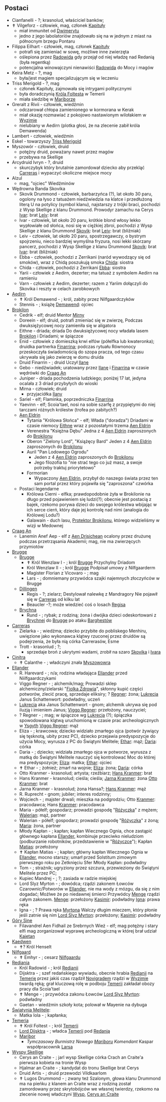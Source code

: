 ## Postaci
* Cianfanelli<a id='p_cianfanelli'></a> - ?;
    krasnolud, właściciel banków;
* ✝ Vilgeforz<a id='p_vilgeforz'></a> - człowiek, mag, członek [Kapituły](#r_kapitula)
    - miał immunitet od [Dwimerytu](#r_dwimeryt)
    - jedno z jego labolatoriów znajdowało się na w jednym z miast na północnym brzegu Pontaru
* Filippa Eilhart<a id='p_filippa_eilhart'></a> - człowiek, mag, członek [Kapituły](#r_kapitula)
    * potrafi się zamieniać w sowę, możliwe inne zwierzęta
    * oślepiona przez [Radowida](#p_krol_radowid) gdy przejął od niej władzę nad Redanią (była regentką)
    * potencjalna winowajczyni nienawiści [Radowida](#p_krol_radowid) do Mocy i magów
* Keira Metz<a id='p_keira_metz'></a> - ?, mag
    * była/jest magiem specjalizującym się w leczeniu
* Triss Merigold<a id='p_triss_merigold'></a> - ?, mag
    * członek Kapituły, zajmowała się intrygami politycznymi
    * była doradczynią [Króla Foltesta](#p_krol_foltest) w Temerii
    * miała siedzibę w [Mariborze](#l_maribor)
* Greralt z Rivii<a id='p_geralt'></a> - człowiek, wiedźmin
    - odczarował chłopa zamienionego w kormorana w Kerak
    - miał okazję rozmawiać z pokojowo nastawionym wilołakiem w [Wyzimie](#l_wyzima)
    - nielubiany w Aedirn (plotka głosi, że na zlecenie zabił króla Demawenda)
* Lambert<a id='p_lambert'></a> - człowiek, wiedźmin
* Eskel<a id='p_eskel'></a> - towarzyszy [Triss Merigold](#p_triss_merigold)
* Myszowór<a id='p_myszowor'></a> - człowiek, druid
    - potężny druid, poważany nawet przez magów
    - przebywa na Skellige
* Arcydruid Ivryn<a id='p_arcydruid_ivryn'></a> - ?, druid
    - skurczybyk który brutalnie zamordował dziecko aby przekląć [Carreras](#l_carreras) i wypaczyć okoliczne miejsce mocy
* Alzul<a id='p_alzul'></a>
    - mag, "ojciec" Wiedźminów
* Wędrowna Banda Skovika<a id='p_wedrowna_banda_skovika'></a>
    * Skovik Drummond<a id='p_skovik'></a> - człowiek, barbarzyńca (?), lat około 30 paru, ogolony na łyso z tatuażem niedźwiedzia na klatce i przedłużoną literą U na potylicy (symbol klanu), najstarszy z trójki braci, pochodzi z Wysp Skellige z klanu Drummond. Prowodyr zamachu na Cerys
        [Ivar](#p_ivar): brat
        [Leiv](#p_leiv): brat
    * Ivar<a id='p_ivar'></a> - człowiek, lat około 20 paru, krótkie blond włosy lekko wypłowiałe od słońca, nosi się w ciężkiej zbroi, pochodzi z Wysp Skellige z klanu Drummond
        [Skovik](#p_skovik): brat
        [Leiv](#p_leiv): brat (bliźniak)
    * Leiv<a id='p_leiv'></a> - człowiek, lat około 20 paru, spostrzegawczy, o bystrym spojrzeniu, nieco bardziej wymyślna fryzura, nosi lekki skórzany pancerz, pochodzi z Wysp Skellige z klanu Drummond
        [Skovik](#p_skovik): brat
        [Ivar](#p_ivar): brat (bliźniak)
    * Ebba<a id='p_ebba'></a> - człowiek,
        pochodzi z Zerrikani (naród wywodzący się od smoków), wraz z Chidą poszukują smoka
        [Chida](#p_chida): siostra
    * Chida<a id='p_chida'></a> - człowiek,
        pochodzi z Zerrikani
        [Ebba](#p_ebba): siostra
    * Yarii<a id='p_yarii'></a> - człowiek z Aedirn, dezerter;
        ma tatuaż z symbolem Aedirn na ramieniu
    * Varn<a id='p_varn'></a> - człowiek z Aedirn, dezerter;
        razem z Yariim dołączyli do Skovika i reszty w celach zarobkowych
* [Aedirn](#l_aedirn)
    * ✝ Król Demawend<a id='p_krol_demawend'></a> - ; król, zabity przez Nilfgaardczyków
    * Stennis<a id='p_stennis'></a> - ; książę
        [Demawend](#p_krol_demawend): ojciec
* [Brokilon](#l_brokilon)
    * Cedrik<a id="p_cedrik"></a> - elf; druid
        Mentor [Mirny](#p_mirna)
    * Doreein<a id='p_doreein'></a> - elf; druid, potrafi zmieniać się w zwierzę,
        Podczas dwuksiężycowej nocy zamieniła się w aligatora
    * Eithne<a id='p_eithne'></a> - driada; driada
        Do dwuksiężycowej nocy władała lasem [Brokilon](#l_brokilon) i Driadami; w śpiączce
    * Enid<a id="p_enid"></a> - człowiek z domieszką krwi elfów (półelfka lub kwateronka); druidka
        partnerka [Finarrina](#p_druid_finarrin);
        podczas rytuału Równonocy przeskoczyła świadomością do szopa pracza, od tego czasu ukrywała się jako zwierzę w domu druida
    * Druid Finarrin<a id='p_druid_finarrin'></a> - ; druid
        Uczył [Ilanę](#ilana)
    * Gebo<a id="p_gebo"></a> - niedźwiadek;
        uratowany przez [Ilanę](#g_ilana) i [Finarrina](#p_druid_finarrin) w czasie wędrówki do [Craag An](#l_craag_an)
    * Juniper<a id='p_juniper'></a> - driada pochodzenia ludzkiego; poniżej 17 lat, jedyna ocalała z 3 driad przybyłych do wioski
    * Mirna<a id='p_mirna'></a> - człowiek; druid
        * przyjaciółka [Ilany](#g_ilana)
    * Sariel<a id="p_sariel"></a> - elf;
        Flaminka, poprzedniczka [Finarrina](#p_druid_finarrin)
    * Yaevinn<a id='p_yaevinn'></a> - elf;
        Scoia'tael, nosi na sobie szarfę z przypiętymi do niej tarczami różnych królestw (trofea po zabitych?)
    * [Aen Eldrin](#r_aen_eldrin)
        * Tytania "Królowa Słońca"<a id='p_tytania'></a> - elf; 
            Włada ("doradza") Driadami w czasie niemocy [Eithne](#p_eithne) wraz z pozostałymi trzema [Aen Eldrin](#r_aen_eldrin)
        * Verenestra "Księżna Dębu"<a id='p_verenestra'></a>
            Jedna z 4 [Aen Eldrin](#r_aen_eldrin) zaproszonych do [Brokilonu](#l_brokilon)
        * Oberon "Zielony Lord", "Książęcy Bard"<a id='p_oberon'></a>
            Jeden z 4 [Aen Eldrin](#r_aen_eldrin) zaproszonych do [Brokilonu](#l_brokilon)
        * Auril "Pan Lodowego Ogrodu"<a id='p_auril'></a>
            * Jeden z 4 [Aen Eldrin](#r_aen_eldrin) zaproszonych do [Brokilonu](#l_brokilon)
            * Jego filozofia to "nie strać tego co już masz, a swoje potrzeby traktuj priorytetowo"
        * Formorian<a id='p_formorian'></a>
            * Wypaczony [Aen Eldrin](#r_aen_eldrin), przybył do naszego świata przez ten sam portal przez który pojawiła się "zaproszona" czwórka
    * Postaci legendarne
        * Królowa Cierni<a id="p_krolowa_cierni"></a> - elfka;
            prawdopodobnie żyła w Brokilonie na długo przed pojawieniem się ludzi(?);
            obecnie jest postacią z bajek, rzekomo porywa dzieci do swojego królestwa wbijając w ich serce cierń, który daje jej kontrolę nad nimi (analogia do Królowej Lodu?)
        * Galawain<a id="p_galawain"></a> - duch lasu,
            [Protektor Brokilonu](#b_bizoktor), którego widzieliśmy w wizji w Medownej
* [Craag An](#l_craag_an)
    * Lanemin Anef Aep<a id="p_lanemin"></a> - elf z [Aen Drisichean](#r_aen_drisichean) ocalony przez drużunę podczas przetrząsania Akademii; mag, nie ma zwierzęcych przymiotów
* [Brugge](#l_brugge)
    * [Brugge](#l_m_brugge)
        * ✝ Król Wenzlaw I<a id='p_krol_wenzlaw_i'></a> - ; król [Brugge](#l_brugge)
            Przychylny Driadom
        * Król Wenzlaw II<a id='p_krol_wenzlaw_ii'></a> - ; król [Brugge](#l_brugge)
            Podpisał umowy z Nilfgaarderm
        * Magister Florian z Vicovaro<a id='p_florian_z_vicovaro'></a> - ; mag
        * Lars<a id='p_lars'></a> - ; domniemany przywódca szajki najemnych złoczyńców w Brugge
    * [Dillingen](#l_dillingen)
        * Regis<a id='p_zielarz'></a><a id='p_regis'></a> - ?; zielarz;
            Destylował nalewkę z Mandragory
            Nie pojawił się w [Carreras](#l_carreras) od kilku lat
        * Beaucler<a id='p_beaucler'></a> -?;
            może wiedzieć coś o losach [Regisa](#p_regis)
    * [Brychna](#l_brychna)
        * Rund<a id='p_rund'></a> - ; rybak;
            z rodziną; żona i dwójka dzieci
            odeskortowani z [Brychnej](#l_brychna) do [Brugge](#l_m_brugge) po ataku [Barghestów](#b_barghest)
* [Carreras](#l_carreras)
    * Zielarka<a id='p_zielarka'></a> - ; wiedźma;
        dziecko przybite do pobliskego Menhiru, uwięzione jako wykonawca klątwy rzuconej przez druidów
        są podejrzenia, że była nią córka Carrerasów, Esme<a id='p_esme_carreras'></a>
    * Trott<a id='p_trott'></a> - krasonlud ; ?;
        * sprzedaje broń z ukrytymi wadami, zrobił na szaro [Skovika](#p_skovik) i [Ivara](#p_ivar)
* [Cinitra](#l_cinitra)
    * ✝ Calanthe<a id='p_calanthe'></a> - ; władczyni
        znała [Myszowowra](#p_myszowor)
* [Ellander](#l_ellander)
    * R. Harevard<a id='p_rodzina_harevard'></a> - ; n/a;
        rodzina władająca [Ellander](#l_m_ellander) przed Niilfgaardczykami
    * Viggo Regner<a id='p_viggo_regner'></a> - ; alchemik/mag;
        Prowadzi sklep alchemiczny/zielarski "[Fiolka Zdrowia](#l_fiolka_zdrowia)", skłonny kupić części potworów, zlecić pracę, sprzedaje eliksiry;
        ? [Regner](#p_viggo_regner): żona; [Lukrecja](#p_lukrecja_schattenwort) Janus Schattenwort: podwładny, uczeń
    * [Lukrecja](#p_lukrecja_schattenwort) aka Janus Schattenwort<a id='p_lukrecja_schattenwort'></a><a id='p_janus'></a> - gnom; alchemik ukrywa się pod iluzją i imieniem Janus;
        [Viggo Regner](#p_viggo_regner): przełożony, nauczyciel;
    * ? Regner<a id='p_pani_regner'></a> - ; mag;
        w śpiączce wg [Lukrecja](#p_lukrecja_schattenwort) (?);
        śpiączka spowodowana klątwą uruchomioną w czasie prac archeologicznych w [Ysgyth](#l_ysgyth)
        [Viggo Regner](#p_viggo_regner): mąż
    * Eliza<a id='p_eliza'></a> - ; krawcowa;
        dziecko widziało zmarłego ojca (potwór żywiący się tęsknotą, ubity przez PC), dziecko przejawia predyspozycje do użycia Mocy, wyrusza z PC do Świątyni Melitele;
        [Ethar](#p_ethar): mąż; [Daria](#p_daria): córka
    * Daria<a id='p_daria'></a> - ; dziecko;
        widziała zmarłego ojca w potworze, wyrusza z matką do Świątyni Melitele nauczyć się kontrolować Moc do której ma predyspozycje;
        [Eliza](#p_eliza): matka; [Ethar](#p_ethar): ojciec
    * ✝ Ethar<a id='p_ethar'></a> - ; żołnież;
        zmarł na wojnie;
        [Eliza](#p_eliza): żona; [Daria](#p_daria): córka
    * Otto Kranmer<a id='p_otto_kranmer'></a> - krasnolud; artysta;
        rzeźbiarz;
        [Hans Kranmer](#p_hans_kranmer): brat
    * Hans Kranmer<a id='p_hans_kranmer'></a> - krasnolud; cieśla;
        cieśla;
        [Jarna Kranmer](#p_jarna_kranmer): żona
        [Otto Kranmer](#p_otto_kranmer): brat
    * Jarna Kranmer<a id='p_jarna_kranmer'></a> - krasnolud; żona Hansa?;
        [Hans Kranmer](#p_hans_kranmer): mąż
    * R. Ruprecht<a id='p_ruprecht'></a> - gnom; jubiler;
        interes rodzinny;
    * Wojciech<a id='p_wojciech'></a> - ; majster drwali;
        mieszka na podgrodziu;
        Otto [Kranmer](#p_otto_kranmer): pracodawca; Hans [Kranmer](#p_otto_kranmer): pracodawca
    * Maria<a id='p_maria'></a> - półelf; gospodarz;
        prowadzi gospodę "[Różyczka](#l_rozyczka)" z mężem;
        [Walerian](#p_walerian): mąż, partner
    * Walerian<a id='p_walerian'></a> - półelf; gospodarz;
        prowadzi gospodę "[Różyczka](#l_rozyczka)" z żoną;
        [Maria](#p_maria): żona, partner
    * Młody Kapłan<a id='p_mlody_kaplan'></a> - ; kapłan;
        kapłan Wiecznego Ognia, chce zastąpić głównego kapłana [Ellander](#l_m_ellander), kombinuje przeciwko nieludziom (podburzanie robotników, przedstawienie w "[Różyczce](#l_rozyczka)");
        Kapłan [Matias](#p_kaplan_matias): przełożony
    * ✝ Kapłan Matias<a id='p_kaplan_matias'></a> - ; kapłan;
        główny kapłan Wiecznego Ognia w [Ellander](#l_ellander), mocno starszy; umarł przed Solstitum zimowym pierwszego roku po Zetknięciu Sfer
        Młody Kapłan: podwładny
    * Tom<a id='p_tom'></a> - ; strażnik;
        ugryziony przez szczura, przewieziony do Świątyni Melitele przez PC;
    * Kupiec Mandrej<a id='p_mandrej'></a> - ; ?;
        zasiada w radzie miejskiej
    * Lord Slyz Myrton<a id='p_lord_myrton'></a> - ; dowódca;
        rządzi zakonem Łowców Czarownic/Potworów w [Ellander](#l_ellander), nie ma wody z mózgu, da się z nim dogadać;
        Możlwe że po niedawnej śmierci Przywódcy [Menge](#p_menge) rządzi całym zakonem.
        [Menge](#p_menge): przełożony
        [Kasimir](#g_kasimir): podwładny
        [Igna](#p_igna): prawa ręka
    * Igna<a id='p_igna'></a> - ; ?
        Prawa ręka [Myrtona](#p_lord_myrton)
        Walczy długim mieczem, który płonie jeśli zatnie się nim
        [Lord Slyz Myrton](#p_lord_myrton): przełożony; [Kasimir](#g_kasimir): podwładny
* [Góry Sine](#l_gory_sine)
    * Filavandrel Aen Fidhail ze Srebrnych Wież<a id='p_filavandrel'></a> - elf; mag
        potężny i stary elfi mag
        zorganizował wyprawę archeologiczną w której brał udział [Kajetan](#g_kajetan)
* [Kaedwen](#l_kaedwen)
    * ✝? Król Henselt<a id='p_krol_henselt'></a>
* [Nilfgaard](#l_nilfgaard)
    * ✝ Emhyr<a id='p_emhyr'></a> - ; cesarz [Nilfgaardu](#l_nilfgaard)
* [Rediania](#l_redania)
    * Król Radowid<a id='p_krol_radowid'></a> - ; król [Redianii](#l_redania)
    * Dijsktra<a id='p_dijsktra'></a> - ; szef redańskiego wywiadu, obecnie hrabia [Redianii](#l_redania) na [Temerię](#l_temeria)
        przez jakiś czas rządził [Novigradem](#l_novigrad)
        rządzi w [Wyzimie](#l_wyzima) twardą ręką; grał kluczową rolę w podboju [Temerii](#l_temeria)
        zakładał obozy pracy dla Scoia'tael
    * ✝ Menge<a id='p_menge'></a> - ; przywódca zakonu Łowców
        [Lord Slyz Myrton](#p_lord_myrton): podwładny
    * Gaetan<a id='p_gaetan'></a> - wiedźmin szkoły kota; polował w Mayenie na dybuga
* [Świątynia Melitele](#l_smelitele):
    * Matka Iola<a id='p_matka_iola'></a> - ; kapłanka;
* [Temeria](#l_temeria)
    * ✝ Król Foltest<a id='p_krol_foltest'></a> - ; król [Temerii](#l_temeria)
    * [Lord Dijsktra](#p_dijsktra) - ; władca [Temerii](#l_temeria) pod [Redanią](#l_redania)
    * [Maribor](#l_maribor)
        * _Tymczasowy Burmistrz Nowego [Mariboru](#l_maribor) Komendant_ Kaspar<a id='p_kaspar'></a>
            współpracownik [Larsa](#p_lars)
* [Wyspy Skellige](#l_wyspy_skellige)
    * Cerys an Craite<a id='p_cerys'></a> - ; jarl wysp Skellige
        córka Crach an Craite'a
        pierwsza kobieta na tronie Wysp
    * Hjalmar an Craite<a id='p_hjalmar'></a> - ; kandydat do tronu Skellige
        brat Cerys
    * Druid Artis<a id='p_druid_artis'></a> - ; druid
        przewodzi Vildkaarlom
    * ✝ Lugos Drummond<a id='p_lugos'></a> - ; 
        zwany też Szalonym, głowa klanu Drummond</a><a id='p_drummond'></a>
        ma na pieńku z klanem an Craite
        wraz z rodziną został zamordowany przez skrytobójców we własnej twierdzy, rzekomo na zlecenie nowej władczyni [Wysp](#l_wyspy_skellige), [Cerys an Craite](#p_cerys)